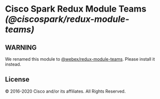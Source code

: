 # Cisco Spark Redux Module Teams _(@ciscospark/redux-module-teams)_

## WARNING

We renamed this module to [@webex/redux-module-teams](https://www.npmjs.com/package/@webex/redux-module-teams). Please install it instead.

## License

© 2016-2020 Cisco and/or its affiliates. All Rights Reserved.

